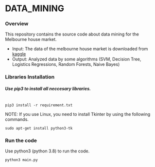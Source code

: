 # DATA_MINING
### Overview
This repository contains the source code about data mining for the Melbourne house market.
                            
- Input: The data of the melbourne house market is downloaded from [kaggle](https://www.kaggle.com/anthonypino/melbourne-housing-market)
- Output: Analyzed data by some algorithms (SVM, Decision Tree, Logistics Regressions, Random Forests, Naive Bayes)

### Libraries Installation
##### Use pip3 to install all neccesary libraries.
#
```
pip3 install -r requirement.txt
```
NOTE:  If you use Linux, you need to install Tkinter by using the following commands. 
```
sudo apt-get install python3-tk
```

### Run the code
Use python3 (python 3.8) to run the code.
```
python3 main.py
```
